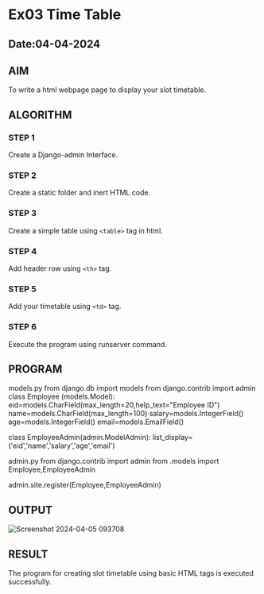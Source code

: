# Ex03 Time Table
## Date:04-04-2024

## AIM
To write a html webpage page to display your slot timetable.

## ALGORITHM
### STEP 1
Create a Django-admin Interface.

### STEP 2
Create a static folder and inert HTML code.

### STEP 3
Create a simple table using ```<table>``` tag in html.

### STEP 4
Add header row using ```<th>``` tag.

### STEP 5
Add your timetable using ```<td>``` tag.

### STEP 6
Execute the program using runserver command.

## PROGRAM
models.py
from django.db import models from django.contrib import admin class Employee (models.Model): eid=models.CharField(max_length=20,help_text="Employee ID") name=models.CharField(max_length=100) salary=models.IntegerField() age=models.IntegerField() email=models.EmailField()

class EmployeeAdmin(admin.ModelAdmin): list_display=('eid','name','salary','age','email')

admin.py
from django.contrib import admin from .models import Employee,EmployeeAdmin

admin.site.register(Employee,EmployeeAdmin)

## OUTPUT
![Screenshot 2024-04-05 093708](https://github.com/KISHORENARAYANANSR/slot/assets/148202102/8fe6d56a-1e2c-432b-81ed-1e722e39c07f)


## RESULT
The program for creating slot timetable using basic HTML tags is executed successfully.
